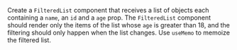 Create a `FilteredList` component that receives a list of objects each containing a `name`, an `id` and a `age` prop. The `FilteredList` component should render only the items of the list whose `age` is greater than 18, and the filtering should only happen when the list changes. Use `useMemo` to memoize the filtered list.
